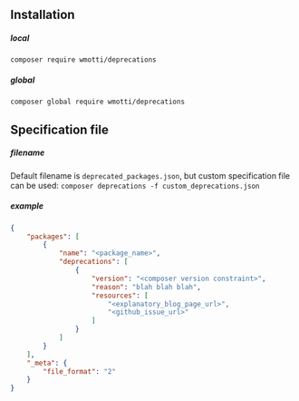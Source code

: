 ## Installation

##### local
```composer require wmotti/deprecations```

##### global
```composer global require wmotti/deprecations```

## Specification file
##### filename
Default filename is ```deprecated_packages.json```, but custom specification file can be used: ```composer deprecations -f custom_deprecations.json```

##### example
```json
{
    "packages": [
        {
            "name": "<package_name>",
            "deprecations": [
                {
                    "version": "<composer version constraint>",
                    "reason": "blah blah blah",
                    "resources": [
                        "<explanatory_blog_page_url>",
                        "<github_issue_url>"
                    ]
                }
            ]
        }
    ],
    "_meta": {
        "file_format": "2"
    }
}
```

